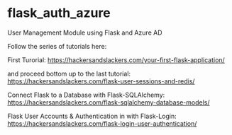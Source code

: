 # flask_auth_azure

 User Management Module using Flask and Azure AD

Follow the series of tutorials here:

First Turorial: <https://hackersandslackers.com/your-first-flask-application/>

and proceed bottom up to the last tutorial: <https://hackersandslackers.com/flask-user-sessions-and-redis/>

Connect Flask to a Database with Flask-SQLAlchemy:
    <https://hackersandslackers.com/flask-sqlalchemy-database-models/>

Flask User Accounts & Authentication in with Flask-Login:
    <https://hackersandslackers.com/flask-login-user-authentication/>
